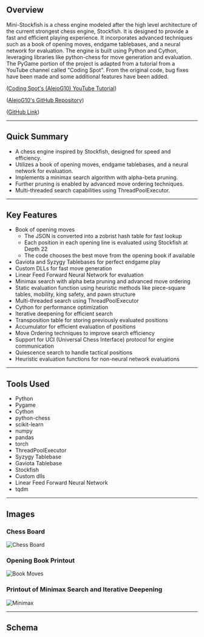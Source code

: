 ## Overview
Mini-Stockfish is a chess engine modeled after the high level architecture of the current strongest chess engine, Stockfish. It is designed to provide a fast and efficient playing experience. It incorporates advanced techniques such as a book of opening moves, endgame tablebases, and a neural network for evaluation. The engine is built using Python and Cython, leveraging libraries like python-chess for move generation and evaluation. The PyGame portion of the project is adapted from a tutorial from a YouTube channel called "Coding Spot". From the original code, bug fixes have been made and some additional features have been added.

([Coding Spot's (AlejoG10) YouTube Tutorial](https://www.youtube.com/watch?v=OpL0Gcfn4B4))

([AlejoG10's GitHub Repository](https://github.com/AlejoG10/python-chess-ai-yt))

([GitHub Link](https://github.com/darischen/Mini-Stockfish))

---

## Quick Summary
- A chess engine inspired by Stockfish, designed for speed and efficiency.
- Utilizes a book of opening moves, endgame tablebases, and a neural network for evaluation.
- Implements a minimax search algorithm with alpha-beta pruning.
- Further pruning is enabled by advanced move ordering techniques.
- Multi-threaded search capabilities using ThreadPoolExecutor.

---

## Key Features
- Book of opening moves
  - The JSON is converted into a zobrist hash table for fast lookup
  - Each position in each opening line is evaluated using Stockfish at Depth 22
  - The code chooses the best move from the opening book if available
- Gaviota and Syzygy Tablebases for perfect endgame play
- Custom DLLs for fast move generation
- Linear Feed Forward Neural Network for evaluation
- Minimax search with alpha beta pruning and advanced move ordering
- Static evaluation function using heuristic methods like piece-square tables, mobility, king safety, and pawn structure
- Multi-threaded search using ThreadPoolExecutor
- Cython for performance optimization
- Iterative deepening for efficient search
- Transposition table for storing previously evaluated positions
- Accumulator for efficient evaluation of positions
- Move Ordering techniques to improve search efficiency
- Support for UCI (Universal Chess Interface) protocol for engine communication
- Quiescence search to handle tactical positions
- Heuristic evaluation functions for non-neural network evaluations
---

## Tools Used
- Python
- Pygame
- Cython
- python-chess
- scikit-learn
- numpy
- pandas
- torch
- ThreadPoolExecutor
- Syzygy Tablebase
- Gaviota Tablebase
- Stockfish
- Custom dlls
- Linear Feed Forward Neural Network
- tqdm

---

## Images

### Chess Board
![Chess Board](/markdown/chess-assets/board.png)

### Opening Book Printout
![Book Moves](/markdown/chess-assets/book.png)

### Printout of Minimax Search and Iterative Deepening
![Minimax](/markdown/chess-assets/minimax.png)

---

## Schema